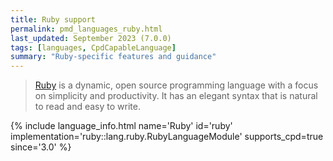 ```yaml
---
title: Ruby support
permalink: pmd_languages_ruby.html
last_updated: September 2023 (7.0.0)
tags: [languages, CpdCapableLanguage]
summary: "Ruby-specific features and guidance"
---
```


> [Ruby](https://www.ruby-lang.org/en/) is a dynamic, open source programming language with a focus on simplicity and
> productivity. It has an elegant syntax that is natural to read and easy to write.

{% include language_info.html name='Ruby' id='ruby' implementation='ruby::lang.ruby.RubyLanguageModule' supports_cpd=true since='3.0' %}
